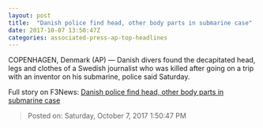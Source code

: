 ```yaml
---
layout: post
title:  "Danish police find head, other body parts in submarine case"
date: 2017-10-07 13:50:47Z
categories: associated-press-ap-top-headlines
---
```


COPENHAGEN, Denmark (AP) — Danish divers found the decapitated head, legs and clothes of a Swedish journalist who was killed after going on a trip with an inventor on his submarine, police said Saturday.


Full story on F3News: [Danish police find head, other body parts in submarine case](http://www.f3nws.com/n/2ajzrC)

> Posted on: Saturday, October 7, 2017 1:50:47 PM
